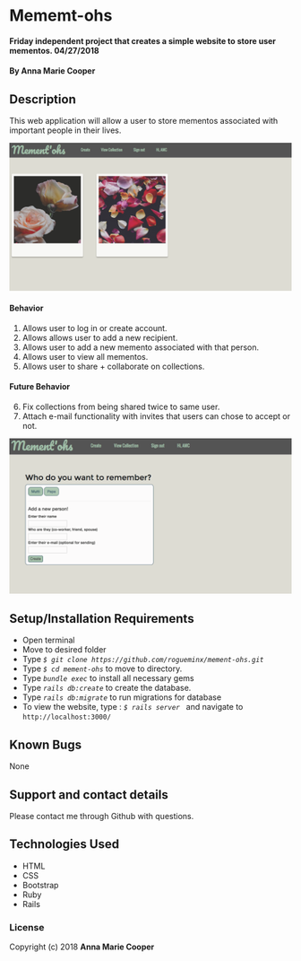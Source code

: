 # Mememt-ohs

#### Friday independent project that creates a simple website to store user mementos. 04/27/2018

#### By **Anna Marie Cooper**

## Description

This web application will allow a user to store mementos associated with important people in their lives.

<kbd><img src="app/assets/images/Screenshot02.png" alt=""></kbd>


#### Behavior
1. Allows user to log in or create account.
2. Allows allows user to add a new recipient.
3. Allows user to add a new memento associated with that person.
4. Allows user to view all mementos.
5. Allows user to share + collaborate on collections.

#### Future Behavior
6. Fix collections from being shared twice to same user.
7. Attach e-mail functionality with invites that users can chose to accept or not.

<kbd><img src="app/assets/images/Screenshot01.png" alt=""></kbd>

## Setup/Installation Requirements
* Open terminal
* Move to desired folder
* Type  _`$ git clone https://github.com/rogueminx/mement-ohs.git`_
* Type _`$ cd mement-ohs`_ to move to directory.
* Type _`bundle exec`_ to install all necessary gems
* Type _`rails db:create`_ to create the database.
* Type _`rails db:migrate`_ to run migrations for database
* To view the website, type : _`$ rails server `_ and navigate to `http://localhost:3000/`

## Known Bugs

None

## Support and contact details

Please contact me through Github with questions.

## Technologies Used

* HTML
* CSS
* Bootstrap
* Ruby
* Rails

### License

Copyright (c) 2018  **Anna Marie Cooper**
